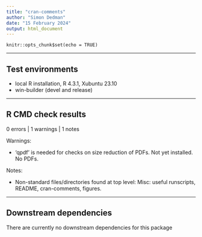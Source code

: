 ```yaml
---
title: "cran-comments"
author: "Simon Dedman"
date: "15 February 2024"
output: html_document
---
```


```{r setup, include=FALSE}
knitr::opts_chunk$set(echo = TRUE)
```

***

## Test environments
* local R installation, R 4.3.1, Xubuntu 23.10
* win-builder (devel and release)

***

## R CMD check results

0 errors | 1 warnings | 1 notes

Warnings:

* ‘qpdf’ is needed for checks on size reduction of PDFs. Not yet installed. No PDFs.

Notes:

* Non-standard files/directories found at top level: Misc: useful runscripts, README, cran-comments, figures.

***

## Downstream dependencies

There are currently no downstream dependencies for this package
